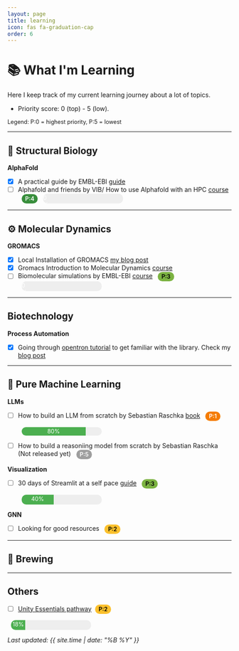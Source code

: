```yaml
---
layout: page
title: learning
icon: fas fa-graduation-cap
order: 6
---
```



# 📚 What I'm Learning

Here I keep track of my current learning journey about a lot of topics.

* Priority score: 0 (top) - 5 (low).


<style>
.priority { margin-left:8px; padding:3px 8px; border-radius:12px; font-size:0.9em; font-weight:600; display:inline-block; vertical-align:middle; color:#fff; }
.priority-0{ background:#d32f2f; } /* highest */
.priority-1{ background:#f57c00; }
.priority-2{ background:#fbc02d; color:#000; }
.priority-3{ background:#7cb342; color:#000; }
.priority-4{ background:#388e3c; }
.priority-5{ background:#9e9e9e; }
.legend { font-size:0.9em; margin-bottom:12px; display:block; }
</style>

<span class="legend">Legend: P:0 = highest priority, P:5 = lowest</span>

---


## 🔬 Structural Biology
**AlphaFold**  
- [x] A practical guide by EMBL-EBI [guide](https://www.ebi.ac.uk/training/online/courses/alphafold/)
- [ ] Alphafold and friends by VIB/ How to use Alphafold with an HPC [course](https://elearning.vib.be/courses/alphafold/) <span class ="priority priority-4">P:4</span> 
    <div style="background:#eee; border-radius:10px; overflow:hidden; width:180px;  height:22px; display:inline-block; vertical-align:middle; margin-left:8px;">
        <div style="background:#2196f3; width:0%; padding:2px 0; text-align:center; color:white; font-size:0.9em;">0%</div>
    </div>  

---

## ⚙️ Molecular Dynamics
**GROMACS**  
- [x] Local Installation of GROMACS [my blog post](https://delfoxav.github.io/posts/getting-started-with-local-md-simulation/) 
- [x] Gromacs Introduction to Molecular Dynamics [course](https://tutorials.gromacs.org/md-intro-tutorial.html#) 
- [ ] Biomolecular simulations by EMBL-EBI [course](https://www.ebi.ac.uk/training/materials/biomolecular-simulations-materials/) <span class ="priority priority-3">P:3</span> 
    <div style="background:#eee; border-radius:10px; overflow:hidden; width:180px; height:22px; display:inline-block; vertical-align:middle; margin-left:8px;">
        <div style="background:#2196f3; width:0%; height:100%; padding:2px 0; text-align:center; color:white; font-size:0.9em;">0%</div>
    </div>
---


## Biotechnology

**Process Automation**
- [x] Going through [opentron tutorial](https://docs.opentrons.com/v2/tutorial.html#tutorial) to get familiar with the library. Check my [blog post](https://delfoxav.github.io/posts/getting-my-hands-dirty-with-opentrons/)
    
---


## 📖 Pure Machine Learning

**LLMs**  
- [ ] How to build an LLM from scratch by Sebastian Raschka [book](https://github.com/rasbt/LLMs-from-scratch) <span class ="priority priority-1">P:1</span>   
    <div style="background:#eee; border-radius:10px; overflow:hidden; width:180px; display:inline-block; vertical-align:middle; margin-left:8px;">
        <div style="background:#4caf50; width:80%; padding:2px 0; text-align:center; color:white; font-size:0.9em;">80%</div>
    </div>
- [ ] How to build a reasoniing model from scratch by Sebastian Raschka (Not released yet) <span class ="priority priority-5">P:5</span> 


**Visualization**
- [ ] 30 days of Streamlit at a self pace [guide](https://30days.streamlit.app/) <span class ="priority priority-3">P:3</span> 
    <div style="background:#eee; border-radius:10px; overflow:hidden; width:180px; height:22px; display:inline-block; vertical-align:middle; margin-left:8px;"> 
            <div style="background:#4caf50; width:40%; height:100%; padding:2px 0; text-align:center; color:white; font-size:0.9em;">40%</div>
        </div>  


**GNN**
- [ ] Looking for good resources <span class ="priority priority-2">P:2</span>   
---


## 🍺 Brewing

---
## Others


- [ ] [Unity Essentials pathway](https://learn.unity.com/pathway/unity-essentials)<span class ="priority priority-2">P:2</span>
<div style="background:#eee; border-radius:10px; overflow:hidden; width:180px; height:22px; display:inline-block; vertical-align:middle; margin-left:8px;"> 
                <div style="background:#4caf50; width:18%; height:100%; padding:2px 0; text-align:center; color:white; font-size:0.9em;">18%</div>
            </div> 

*Last updated: {{ site.time | date: "%B %Y" }}*
